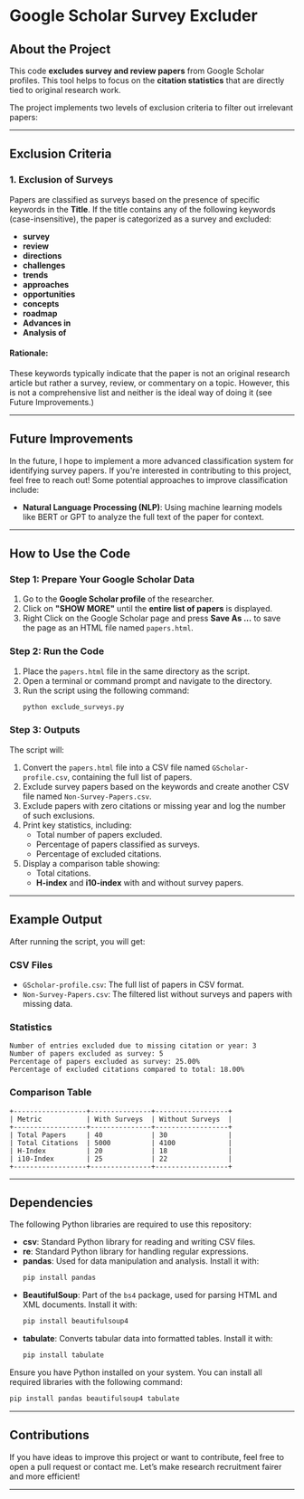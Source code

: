 
# Google Scholar Survey Excluder

## About the Project

This code **excludes survey and review papers** from Google Scholar profiles. This tool helps to focus on the **citation statistics** that are directly tied to original research work.

The project implements two levels of exclusion criteria to filter out irrelevant papers:

---

## Exclusion Criteria

### 1. Exclusion of Surveys
Papers are classified as surveys based on the presence of specific keywords in the **Title**. If the title contains any of the following keywords (case-insensitive), the paper is categorized as a survey and excluded:

- **survey**
- **review**
- **directions**
- **challenges**
- **trends**
- **approaches**
- **opportunities**
- **concepts**
- **roadmap**
- **Advances in**
- **Analysis of**

#### Rationale:
These keywords typically indicate that the paper is not an original research article but rather a survey, review, or commentary on a topic. However, this is not a comprehensive list and neither is the ideal way of doing it (see Future Improvements.)

---

## Future Improvements

In the future, I hope to implement a more advanced classification system for identifying survey papers. If you're interested in contributing to this project, feel free to reach out! Some potential approaches to improve classification include:

- **Natural Language Processing (NLP)**: Using machine learning models like BERT or GPT to analyze the full text of the paper for context.

---

## How to Use the Code

### Step 1: Prepare Your Google Scholar Data
1. Go to the **Google Scholar profile** of the researcher.
2. Click on **"SHOW MORE"** until the **entire list of papers** is displayed.
3. Right Click on the Google Scholar page and press **Save As ...** to save the page as an HTML file named `papers.html`.

### Step 2: Run the Code
1. Place the `papers.html` file in the same directory as the script.
2. Open a terminal or command prompt and navigate to the directory.
3. Run the script using the following command:
   ```bash
   python exclude_surveys.py
   ```

### Step 3: Outputs
The script will:
1. Convert the `papers.html` file into a CSV file named `GScholar-profile.csv`, containing the full list of papers.
2. Exclude survey papers based on the keywords and create another CSV file named `Non-Survey-Papers.csv`.
3. Exclude papers with zero citations or missing year and log the number of such exclusions.
4. Print key statistics, including:
   - Total number of papers excluded.
   - Percentage of papers classified as surveys.
   - Percentage of excluded citations.
5. Display a comparison table showing:
   - Total citations.
   - **H-index** and **i10-index** with and without survey papers.

---

## Example Output

After running the script, you will get:

### CSV Files
- `GScholar-profile.csv`: The full list of papers in CSV format.
- `Non-Survey-Papers.csv`: The filtered list without surveys and papers with missing data.

### Statistics
```
Number of entries excluded due to missing citation or year: 3
Number of papers excluded as survey: 5
Percentage of papers excluded as survey: 25.00%
Percentage of excluded citations compared to total: 18.00%
```

### Comparison Table
```
+------------------+---------------+------------------+
| Metric           | With Surveys  | Without Surveys  |
+------------------+---------------+------------------+
| Total Papers     | 40            | 30               |
| Total Citations  | 5000          | 4100             |
| H-Index          | 20            | 18               |
| i10-Index        | 25            | 22               |
+------------------+---------------+------------------+
```

---

## Dependencies

The following Python libraries are required to use this repository:

- **csv**: Standard Python library for reading and writing CSV files.
- **re**: Standard Python library for handling regular expressions.
- **pandas**: Used for data manipulation and analysis. Install it with:
  ```bash
  pip install pandas
  ```
- **BeautifulSoup**: Part of the `bs4` package, used for parsing HTML and XML documents. Install it with:
  ```bash
  pip install beautifulsoup4
  ```
- **tabulate**: Converts tabular data into formatted tables. Install it with:
  ```bash
  pip install tabulate
  ```

Ensure you have Python installed on your system. You can install all required libraries with the following command:

```bash
pip install pandas beautifulsoup4 tabulate
```


---

## Contributions

If you have ideas to improve this project or want to contribute, feel free to open a pull request or contact me. Let’s make research recruitment fairer and more efficient!

---

